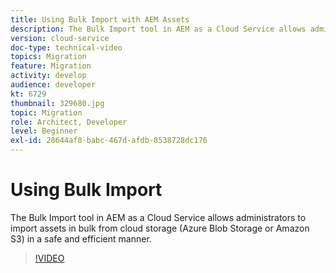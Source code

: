 ```yaml
---
title: Using Bulk Import with AEM Assets
description: The Bulk Import tool in AEM as a Cloud Service allows administrators to import assets in bulk from cloud storage (Azure Blob Storage or Amazon S3) in a safe and efficient manner.
version: cloud-service
doc-type: technical-video
topics: Migration
feature: Migration
activity: develop
audience: developer
kt: 6729
thumbnail: 329680.jpg
topic: Migration
role: Architect, Developer
level: Beginner
exl-id: 28644af8-babc-467d-afdb-8538728dc176
---
```

# Using Bulk Import

The Bulk Import tool in AEM as a Cloud Service allows administrators to import assets in bulk from cloud storage (Azure Blob Storage or Amazon S3) in a safe and efficient manner.

>[!VIDEO](https://video.tv.adobe.com/v/329680/?quality=12&learn=on)
